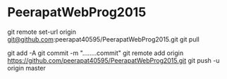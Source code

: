 # PeerapatWebProg2015
git remote set-url origin git@github.com:peerapat40595/PeerapatWebProg2015.git
git pull

git add -A
git commit -m "........commit"
git remote add origin https://github.com/peerapat40595/PeerapatWebProg2015.git
git push -u origin master

